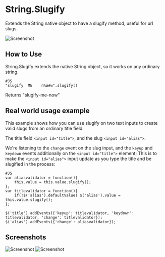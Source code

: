 String.Slugify
==============

Extends the String native object to have a slugify method, useful for url slugs.

![Screenshot](http://s3.amazonaws.com/ember/xwmVk5lxm01jNBFEMXgyCcpQYZTk54B9_o.png)

How to Use
----------

String.Slugify extends the native String object, so it works on any ordinary string.

	#JS
	"slugify  ME    n%ø#w".slugify()

Returns "slugify-me-now"

Real world usage example
------------------------

This example shows how you can use slugify on two text inputs to create valid slugs from an ordinary title field.

The title field `<input id="title">`, and the slug `<input id="alias">`.

We're listening to the `change` event on the slug input, and the `keyup` and `keydown` events additionally on the `<input id="title">` element; This is to make the `<input id="alias">` input update as you type the title and be slugified in the process:

	#JS
	var aliasvalidator = function(){
		this.value = this.value.slugify();
	};
	var titlevalidator = function(){
		if(!$('alias').defaultValue) $('alias').value = this.value.slugify();
	};
	
	$('title').addEvents({'keyup': titlevalidator, 'keydown': titlevalidator, 'change': titlevalidator});
	$('alias').addEvents({'change': aliasvalidator});
	

Screenshots
-----------

![Screenshot](http://s3.amazonaws.com/ember/xwmVk5lxm01jNBFEMXgyCcpQYZTk54B9_o.png)
![Screenshot](http://s3.amazonaws.com/ember/RdbH0CLZgjeOMwb2n6YTJxOPnB9GVhtz_o.png)